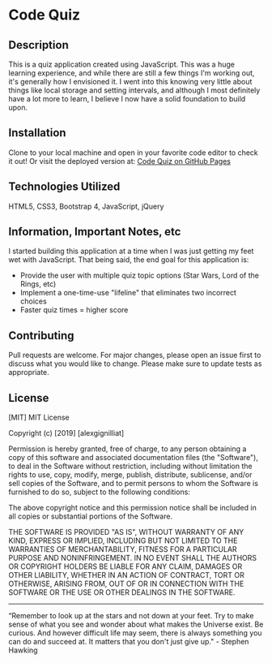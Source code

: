 # Code Quiz

## Description

This is a quiz application created using JavaScript. This was a huge learning experience, and while there are still a few things I'm working out, it's generally how I envisioned it. I went into this knowing very little about things like local storage and setting intervals, and although I most definitely have a lot more to learn, I believe I now have a solid foundation to build upon.


## Installation

Clone to your local machine and open in your favorite code editor to check it out! Or visit the deployed version at: [Code Quiz on GitHub Pages](https://alexgignilliat.github.io/Code-Quiz/)

## Technologies Utilized

HTML5, CSS3, Bootstrap 4, JavaScript, jQuery

## Information, Important Notes, etc

I started building this application at a time when I was just getting my feet wet with JavaScript. That being said, the end goal for this application is:

- Provide the user with multiple quiz topic options (Star Wars, Lord of the Rings, etc)
- Implement a one-time-use "lifeline" that eliminates two incorrect choices
- Faster quiz times = higher score 

## Contributing

Pull requests are welcome. For major changes, please open an issue first to discuss what you would like to change.
Please make sure to update tests as appropriate.

## License

[MIT]
MIT License

Copyright (c) [2019] [alexgignilliat]

Permission is hereby granted, free of charge, to any person obtaining a copy
of this software and associated documentation files (the "Software"), to deal
in the Software without restriction, including without limitation the rights
to use, copy, modify, merge, publish, distribute, sublicense, and/or sell
copies of the Software, and to permit persons to whom the Software is
furnished to do so, subject to the following conditions:

The above copyright notice and this permission notice shall be included in all
copies or substantial portions of the Software.

THE SOFTWARE IS PROVIDED "AS IS", WITHOUT WARRANTY OF ANY KIND, EXPRESS OR
IMPLIED, INCLUDING BUT NOT LIMITED TO THE WARRANTIES OF MERCHANTABILITY,
FITNESS FOR A PARTICULAR PURPOSE AND NONINFRINGEMENT. IN NO EVENT SHALL THE
AUTHORS OR COPYRIGHT HOLDERS BE LIABLE FOR ANY CLAIM, DAMAGES OR OTHER
LIABILITY, WHETHER IN AN ACTION OF CONTRACT, TORT OR OTHERWISE, ARISING FROM,
OUT OF OR IN CONNECTION WITH THE SOFTWARE OR THE USE OR OTHER DEALINGS IN THE
SOFTWARE.

- - - - -

“Remember to look up at the stars and not down at your feet. Try to make sense of what you see and wonder about what makes the Universe exist. Be curious. And however difficult life may seem, there is always something you can do and succeed at. It matters that you don't just give up."  - Stephen Hawking